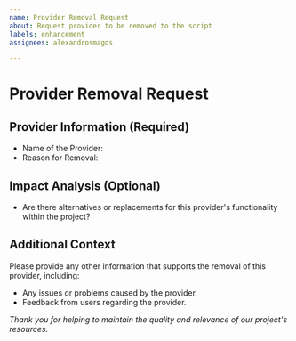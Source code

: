 ```yaml
---
name: Provider Removal Request
about: Request provider to be removed to the script
labels: enhancement
assignees: alexandrosmagos

---
```


# Provider Removal Request

## Provider Information (Required)

- Name of the Provider:
- Reason for Removal:

## Impact Analysis (Optional)

- Are there alternatives or replacements for this provider's functionality within the project?

## Additional Context

Please provide any other information that supports the removal of this provider, including:
- Any issues or problems caused by the provider.
- Feedback from users regarding the provider.

_Thank you for helping to maintain the quality and relevance of our project's resources._
